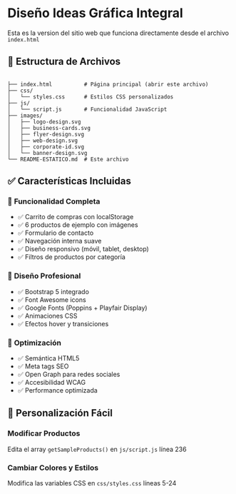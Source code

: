 # Diseño Ideas Gráfica Integral 



Esta es la version del sitio web que funciona directamente desde el archivo `index.html` 


## 📂 **Estructura de Archivos**

```

├── index.html          # Página principal (abrir este archivo)
├── css/
│   └── styles.css      # Estilos CSS personalizados
├── js/
│   └── script.js       # Funcionalidad JavaScript
├── images/
│   ├── logo-design.svg
│   ├── business-cards.svg
│   ├── flyer-design.svg
│   ├── web-design.svg
│   ├── corporate-id.svg
│   └── banner-design.svg
└── README-ESTATICO.md  # Este archivo
```

## ✅ **Características Incluidas**

### 🛒 **Funcionalidad Completa**
- ✅ Carrito de compras con localStorage
- ✅ 6 productos de ejemplo con imágenes
- ✅ Formulario de contacto
- ✅ Navegación interna suave
- ✅ Diseño responsivo (móvil, tablet, desktop)
- ✅ Filtros de productos por categoría

### 🎨 **Diseño Profesional**
- ✅ Bootstrap 5 integrado
- ✅ Font Awesome icons
- ✅ Google Fonts (Poppins + Playfair Display)
- ✅ Animaciones CSS
- ✅ Efectos hover y transiciones

### 📱 **Optimización**
- ✅ Semántica HTML5
- ✅ Meta tags SEO
- ✅ Open Graph para redes sociales
- ✅ Accesibilidad WCAG
- ✅ Performance optimizada

## 🔧 **Personalización Fácil**

### **Modificar Productos**
Edita el array `getSampleProducts()` en `js/script.js` línea 236

### **Cambiar Colores y Estilos**
Modifica las variables CSS en `css/styles.css` líneas 5-24

